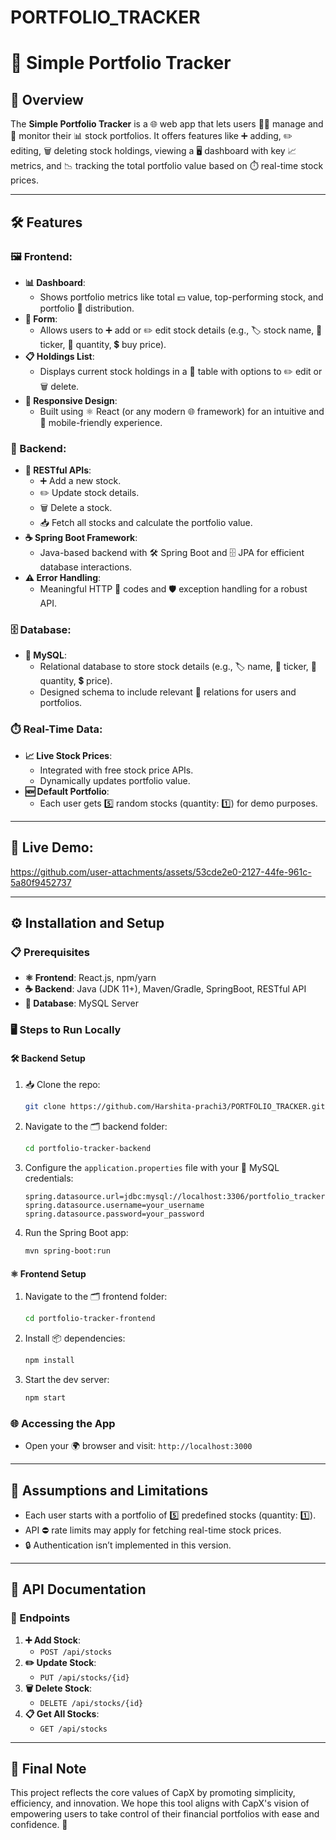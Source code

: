 
# PORTFOLIO_TRACKER

# 🧮 Simple Portfolio Tracker

## 🌟 Overview
The **Simple Portfolio Tracker** is a 🌐 web app that lets users 🧑‍💻 manage and 👀 monitor their 📊 stock portfolios. It offers features like ➕ adding, ✏️ editing, 🗑️ deleting stock holdings, viewing a 🖥️ dashboard with key 📈 metrics, and 📉 tracking the total portfolio value based on ⏱️ real-time stock prices.

---

## 🛠️ Features

### 🖼️ Frontend:
- **📊 Dashboard**:
  - Shows portfolio metrics like total 💵 value, top-performing stock, and portfolio 🧩 distribution.
- **📝 Form**:
  - Allows users to ➕ add or ✏️ edit stock details (e.g., 🏷️ stock name, 📃 ticker, 🔢 quantity, 💲 buy price).
- **📋 Holdings List**:
  - Displays current stock holdings in a 📄 table with options to ✏️ edit or 🗑️ delete.
- **📱 Responsive Design**:
  - Built using ⚛️ React (or any modern 🌐 framework) for an intuitive and 📱 mobile-friendly experience.

### 💾 Backend:
- **🔗 RESTful APIs**:
  - ➕ Add a new stock.
  - ✏️ Update stock details.
  - 🗑️ Delete a stock.
  - 📥 Fetch all stocks and calculate the portfolio value.
- **☕ Spring Boot Framework**:
  - Java-based backend with 🛠️ Spring Boot and 🗄️ JPA for efficient database interactions.
- **⚠️ Error Handling**:
  - Meaningful HTTP 🔢 codes and 🛡️ exception handling for a robust API.

### 🗄️ Database:
- **🐬 MySQL**:
  - Relational database to store stock details (e.g., 🏷️ name, 📃 ticker, 🔢 quantity, 💲 price).
  - Designed schema to include relevant 🔗 relations for users and portfolios.

### ⏱️ Real-Time Data:
- **📈 Live Stock Prices**:
  - Integrated with free stock price APIs.
  - Dynamically updates portfolio value.
- **🆕 Default Portfolio**:
  - Each user gets 5️⃣ random stocks (quantity: 1️⃣) for demo purposes.

---

## 🚀 Live Demo:


https://github.com/user-attachments/assets/53cde2e0-2127-44fe-961c-5a80f9452737




---

## ⚙️ Installation and Setup

### 📋 Prerequisites
- **⚛️ Frontend**: React.js, npm/yarn
- **☕ Backend**: Java (JDK 11+), Maven/Gradle, SpringBoot, RESTful API
- **🐬 Database**: MySQL Server

### 🖥️ Steps to Run Locally

#### 🛠️ Backend Setup
1. 📥 Clone the repo:
   ```bash
   git clone https://github.com/Harshita-prachi3/PORTFOLIO_TRACKER.git
   ```
2. Navigate to the 🗂️ backend folder:
   ```bash
   cd portfolio-tracker-backend
   ```
3. Configure the `application.properties` file with your 🐬 MySQL credentials:
   ```properties
   spring.datasource.url=jdbc:mysql://localhost:3306/portfolio_tracker
   spring.datasource.username=your_username
   spring.datasource.password=your_password
   ```
4. Run the Spring Boot app:
   ```bash
   mvn spring-boot:run
   ```

#### ⚛️ Frontend Setup
1. Navigate to the 🗂️ frontend folder:
   ```bash
   cd portfolio-tracker-frontend
   ```
2. Install 📦 dependencies:
   ```bash
   npm install
   ```
3. Start the dev server:
   ```bash
   npm start
   ```

### 🌐 Accessing the App
- Open your 🌍 browser and visit: `http://localhost:3000`

---

## 🤔 Assumptions and Limitations
- Each user starts with a portfolio of 5️⃣ predefined stocks (quantity: 1️⃣).
- API ⛔ rate limits may apply for fetching real-time stock prices.
- 🔒 Authentication isn’t implemented in this version.

---

## 📖 API Documentation
### 🔗 Endpoints
1. **➕ Add Stock**:
   - `POST /api/stocks`
2. **✏️ Update Stock**:
   - `PUT /api/stocks/{id}`
3. **🗑️ Delete Stock**:
   - `DELETE /api/stocks/{id}`
4. **📋 Get All Stocks**:
   - `GET /api/stocks`

---

## 🌟 Final Note

This project reflects the core values of CapX by promoting simplicity, efficiency, and innovation. We hope this tool aligns with CapX's vision of empowering users to take control of their financial portfolios with ease and confidence. 🌟
